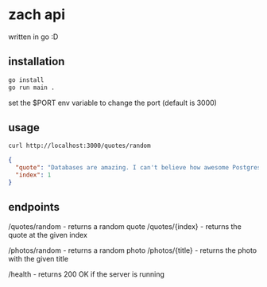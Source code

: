 # zach api

written in go :D

## installation

```bash
go install
go run main .
```

set the $PORT env variable to change the port (default is 3000)

## usage

```bash
curl http://localhost:3000/quotes/random
```

```json
{
  "quote": "Databases are amazing. I can't believe how awesome Postgres is",
  "index": 1
}
```

## endpoints

/quotes/random - returns a random quote
/quotes/{index} - returns the quote at the given index

/photos/random - returns a random photo
/photos/{title} - returns the photo with the given title

/health - returns 200 OK if the server is running
